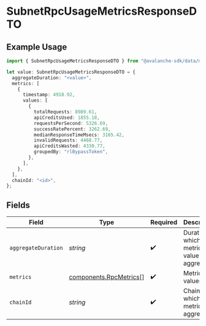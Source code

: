 # SubnetRpcUsageMetricsResponseDTO

## Example Usage

```typescript
import { SubnetRpcUsageMetricsResponseDTO } from "@avalanche-sdk/data/models/components";

let value: SubnetRpcUsageMetricsResponseDTO = {
  aggregateDuration: "<value>",
  metrics: [
    {
      timestamp: 4918.92,
      values: [
        {
          totalRequests: 8989.61,
          apiCreditsUsed: 1855.18,
          requestsPerSecond: 5326.69,
          successRatePercent: 3262.69,
          medianResponseTimeMsecs: 3165.42,
          invalidRequests: 4468.77,
          apiCreditsWasted: 4330.77,
          groupedBy: "rlBypassToken",
        },
      ],
    },
  ],
  chainId: "<id>",
};
```

## Fields

| Field                                                            | Type                                                             | Required                                                         | Description                                                      |
| ---------------------------------------------------------------- | ---------------------------------------------------------------- | ---------------------------------------------------------------- | ---------------------------------------------------------------- |
| `aggregateDuration`                                              | *string*                                                         | :heavy_check_mark:                                               | Duration in which the metrics value is aggregated                |
| `metrics`                                                        | [components.RpcMetrics](../../models/components/rpcmetrics.md)[] | :heavy_check_mark:                                               | Metrics values                                                   |
| `chainId`                                                        | *string*                                                         | :heavy_check_mark:                                               | ChainId for which the metrics are aggregated                     |